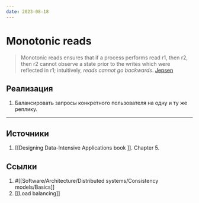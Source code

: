 ```yaml
---
date: 2023-08-18
---
```

# Monotonic reads

> Monotonic reads ensures that if a process performs read r1, then r2, then r2 cannot observe a state prior to the writes which were reflected in r1; intuitively, *reads cannot go backwards*. [Jepsen](https://jepsen.io/consistency/models/monotonic-reads)

## Реализация

1. Балансировать запросы конкретного пользователя на одну и ту же реплику.

---

## Источники

1. [[Designing Data-Intensive Applications book ]]. Chapter 5.

## Ссылки

1. #[[Software/Architecture/Distributed systems/Consistency models/Basics]]
1. [[Load balancing]]
